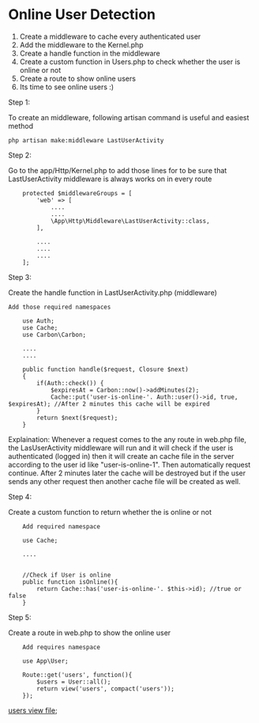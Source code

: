 # Online User Detection

1. Create a middleware to cache every authenticated user
2. Add the middleware to the Kernel.php
3. Create a handle function in the middleware
4. Create a custom function in Users.php to check whether the user is online or not
5. Create a route to show online users
6. Its time to see online users :)

Step 1:

To create an middleware, following artisan command is useful and easiest method

```
php artisan make:middleware LastUserActivity
```

Step 2:

Go to the app/Http/Kernel.php to add those lines for to be sure that LastUserActivity middleware is always works on in every route

```
    protected $middlewareGroups = [
        'web' => [
        	....
        	....
            \App\Http\Middleware\LastUserActivity::class,
        ],

        ....
        ....
        ....
    ];
```

Step 3:

Create the handle function in LastUserActivity.php (middleware)

```
Add those required namespaces

	use Auth;
	use Cache;
	use Carbon\Carbon;

	....
	....

    public function handle($request, Closure $next)
    {
        if(Auth::check()) {
            $expiresAt = Carbon::now()->addMinutes(2);
            Cache::put('user-is-online-'. Auth::user()->id, true, $expiresAt); //After 2 minutes this cache will be expired
        }
        return $next($request);
    }
```

Explaination: Whenever a request comes to the any route in web.php file, the LasUserActivity middleware will run and it will check if the user is authenticated (logged in) then it will create an cache file in the server according to the user id like "user-is-online-1". Then automatically request continue. After 2 minutes later the cache will be destroyed but if the user sends any other request then another cache file will be created as well.

Step 4:

Create a custom function to return whether the is online or not

```
	Add required namespace

	use Cache;

	....


	//Check if User is online
    public function isOnline(){
        return Cache::has('user-is-online-'. $this->id); //true or false
    }
```

Step 5:

Create a route in web.php to show the online user

```
	Add requires namespace

	use App\User;

	Route::get('users', function(){
	    $users = User::all();
	    return view('users', compact('users'));
	});
```

[users view file](../resources/views/users.blade.php);

